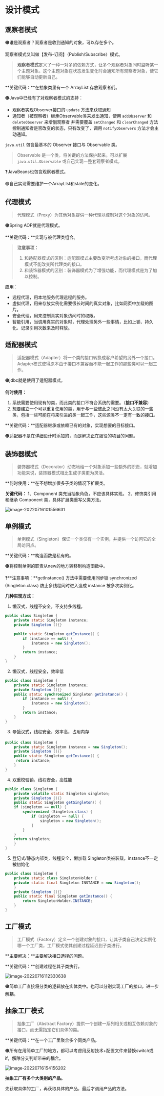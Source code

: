 # 设计模式

## 观察者模式

🟠谁是观察者？观察者是收到通知的对象，可以存在多个。

观察者模式又叫做【发布-订阅】（Publish/Subscribe）模式。

> **观察者模式**定义了一种一对多的依赖方式，让多个观察者对象同时监听某一个主题对象。这个主题对象在状态发生变化时会通知所有观察者对象，使它们能够自动更新自己。

**关键代码：**在抽象类里有一个 ArrayList 存放观察者们。

🟠Java中已经有了对观察者模式的支持：

- 观察者实现Observer接口的 `update` 方法来获取通知
- 通知者（被观察者）继承Observable类来发出通知，使用 `addObserver` 和 `deleteObserver` 来增删观察者 并需要覆盖 `setChanged` 和 `clearChanged` 方法控制通知者是否改变的状态，只有改变了，调用 `notifyObservers` 方法才会主动通知。

`java.util` 包含最基本的 Observer 接口与 Observable 类。

> Observable 是一个类，将关键的方法保护起来。可以扩展 `java.util.Observable` 或自己实现一整套观察者模式。

❓JavaBeans也包含观察者模式。

🟢自己实现需要维护一个ArrayLIst和state的变化。

## 代理模式

> 代理模式（Proxy）为其他对象提供一种代理以控制对这个对象的访问。

🟠Spring AOP就是代理模式。

**关键代码：**实现与被代理类组合。

> **注意事项：**
>
> 1. 和适配器模式的区别：适配器模式主要改变所考虑对象的接口，而代理模式不能改变所代理类的接口。
> 2. 和装饰器模式的区别：装饰器模式为了增强功能，而代理模式是为了加以控制。

应用：

- 远程代理，用本地服务代理远程的服务。
- 虚拟代理，用来存放实例化需要很长时间的真实对象，比如网页中加载的图片。
- 安全代理，用来控制真实对象访问时的权限。
- 智能引用，当调用真实的对象时，代理处理另外一些事情，比如上锁、持久化、记录引用次数来及时释放。

## 适配器模式

> 适配器模式（Adapter）将一个类的接口转换成客户希望的另外一个接口。Adapter模式使得原本由于接口不兼容而不能一起工作的那些类可以一起工作。

🟠jdbc就是使用了适配器模式。

**何时使用：**

1. 系统需要使用现有的类，而此类的接口不符合系统的需要。（**接口不兼容**）
2. 想要建立一个可以重复使用的类，用于与一些彼此之间没有太大关联的一些类，包括一些可能在将来引进的类一起工作，这些源类不一定有一致的接口。

**关键代码：**适配器继承或依赖已有的对象，实现想要的目标接口。

🟠适配器不是在详细设计时添加的，而是解决正在服役的项目的问题。

## 装饰器模式

> 装饰器模式（Decorator）动态地给一个对象添加一些额外的职责，就增加功能来说，装饰器模式相比生成子类更为灵活。

**何时使用：**在不想增加很多子类的情况下扩展类。

**关键代码：** 1、Component 类充当抽象角色，不应该具体实现。 2、修饰类引用和继承 Component 类，具体扩展类重写父类方法。

![image-20220716101556631](https://cdn.jsdelivr.net/gh/Nova-mist/HexoBlogResources/images/2022/202207161016304.png)

## 单例模式

> 单例模式（Singleton）保证一个类仅有一个实例，并提供一个访问它的全局访问点。

**关键代码：**构造函数是私有的。

🟠将控制单例的职责从new的地方转移到构造函数中。

❓**注意事项：**getInstance() 方法中需要使用同步锁 synchronized (Singleton.class) 防止多线程同时进入造成 instance 被多次实例化。

**几种实现方式：**

1. 懒汉式，线程不安全，不支持多线程。

```java
public class Singleton {  
    private static Singleton instance;  
    private Singleton (){}  
  
    public static Singleton getInstance() {  
        if (instance == null) {  
            instance = new Singleton();  
        }  
        return instance;  
    }  
}
```

2. 懒汉式，线程安全，效率低

```java
public class Singleton {  
    private static Singleton instance;  
    private Singleton (){}  
    public static synchronized Singleton getInstance() {  
        if (instance == null) {  
            instance = new Singleton();  
        }  
        return instance;  
    }  
}
```

3. 🟢饿汉式，线程安全，效率高，占用内存

```java
public class Singleton {  
    private static Singleton instance = new Singleton();  
    private Singleton (){}  
    public static Singleton getInstance() {  
     return instance;  
    }  
}
```

4. 双重校验锁，线程安全，高性能

```java
public class Singleton {  
    private volatile static Singleton singleton;  
    private Singleton (){}  
    public static Singleton getSingleton() {  
    if (singleton == null) {  
        synchronized (Singleton.class) {  
            if (singleton == null) {  
                singleton = new Singleton();  
            }  
        }  
    }  
    return singleton;  
    }  
}
```

5. 登记式/静态内部类，线程安全，懒加载
   Singleton类被装载，instance不一定被初始化

```java
public class Singleton {  
    private static class SingletonHolder {  
    private static final Singleton INSTANCE = new Singleton();  
    }  
    private Singleton (){}  
    public static final Singleton getInstance() {  
        return SingletonHolder.INSTANCE;  
    }  
}
```

## 工厂模式

> 工厂模式（Factory）定义一个创建对象的接口，让其子类自己决定实例化哪一个工厂类，工厂模式使其创建过程延迟到子类进行。

**主要解决：**主要解决接口选择的问题。

**关键代码：**创建过程在其子类执行。

![image-20220716112330638](https://cdn.jsdelivr.net/gh/Nova-mist/HexoBlogResources/images/2022/202207161123081.png)

🟠简单工厂直接将分类的逻辑放在实体类中。也可以分别实现工厂的接口，进一步解耦。

## 抽象工厂模式

> 抽象工厂（Abstract Factory）提供一个创建一系列相关或相互依赖对象的接口，而无需指定它们具体的类。

**关键代码：**在一个工厂里聚合多个同类产品。

🟠所有在用简单工厂的地方，都可以考虑用反射技术+配置文件来替换switch或if，解除分支判断带来的耦合。

![image-20220716154156202](https://cdn.jsdelivr.net/gh/Nova-mist/HexoBlogResources/images/2022/202207161541337.png)

**抽象工厂有多个大类别的产品。**

先获取具体的工厂，再获取具体的产品，最后才调用产品的方法。
